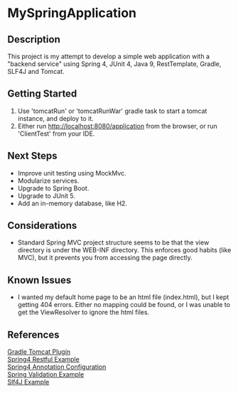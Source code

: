 # MySpringApplication

## Description
This project is my attempt to develop a simple web application with a "backend service" 
using Spring 4, JUnit 4, Java 9, RestTemplate, Gradle, SLF4J and Tomcat.  

## Getting Started
1. Use 'tomcatRun' or 'tomcatRunWar' gradle task to start a tomcat instance, and deploy to it.
2. Either run [http://localhost:8080/application](http://localhost:8080/application) from the
browser, or run 'ClientTest' from your IDE.

## Next Steps
- Improve unit testing using MockMvc.
- Modularize services.
- Upgrade to Spring Boot.
- Upgrade to JUnit 5.
- Add an in-memory database, like H2.

## Considerations
- Standard Spring MVC project structure seems to be that the view directory is under the 
WEB-INF directory.  This enforces good habits (like MVC), but it prevents you from accessing
the page directly.

## Known Issues
- I wanted my default home page to be an html file (index.html), but I kept getting 404 errors.  Either no mapping could 
be found, or I was unable to get the ViewResolver to ignore the html files. 

## References
[Gradle Tomcat Plugin](https://github.com/bmuschko/gradle-tomcat-plugin)<br/>
[Spring4 Restful Example](https://github.com/viralpatel/spring4-restful-example)<br/>
[Spring4 Annotation Configuration](http://javacodeimpl.blogspot.com/2017/02/spring-4-annotation-configuration.html)<br/>
[Spring Validation Example](https://www.journaldev.com/2668/spring-validation-example-mvc-validator)<br/>
[Slf4J Example](http://makble.com/gradle-slf4j-integration-example-with-eclipse)<br/>
  

